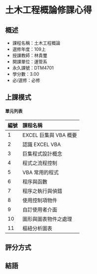 # 土木工程概論修課心得
## 概述
- 課程名稱：土木工程概論
- 選修年度：109上
- 授課教師：林貴璽
- 開課單位：運管系    
- 永久課號：DTM4701
- 學分數：3.00
- 必/選修：必修

## 上課模式


#### 單元列表
   編號 | 課程名稱
--------|:-----
1|EXCEL 巨集與 VBA 概要
2| 認識 EXCEL VBA
3| 巨集程式設計概念
4| 程式之流程控制
5| VBA 常用的程式
6| 程序與函數
7| 程序之執行與偵錯
8| 使用控制項物件
9| 自訂使用者介面
10| 圖形與圖表物件之處理
11| 樞紐分析圖表


## 評分方式



## 結語


